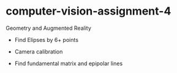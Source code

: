 # computer-vision-assignment-4
Geometry and Augmented Reality

- Find Elipses by 6+ points

- Camera calibration

- Find fundamental matrix and epipolar lines